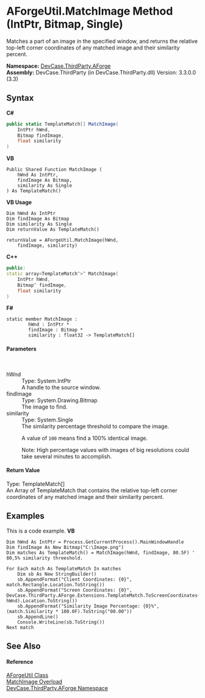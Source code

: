 # AForgeUtil.MatchImage Method (IntPtr, Bitmap, Single)
 

Matches a part of an image in the specified window, and returns the relative top-left corner coordinates of any matched image and their similarity percent.

**Namespace:**&nbsp;<a href="N_DevCase_ThirdParty_AForge">DevCase.ThirdParty.AForge</a><br />**Assembly:**&nbsp;DevCase.ThirdParty (in DevCase.ThirdParty.dll) Version: 3.3.0.0 (3.3)

## Syntax

**C#**<br />
``` C#
public static TemplateMatch[] MatchImage(
	IntPtr hWnd,
	Bitmap findImage,
	float similarity
)
```

**VB**<br />
``` VB
Public Shared Function MatchImage ( 
	hWnd As IntPtr,
	findImage As Bitmap,
	similarity As Single
) As TemplateMatch()
```

**VB Usage**<br />
``` VB Usage
Dim hWnd As IntPtr
Dim findImage As Bitmap
Dim similarity As Single
Dim returnValue As TemplateMatch()

returnValue = AForgeUtil.MatchImage(hWnd, 
	findImage, similarity)
```

**C++**<br />
``` C++
public:
static array<TemplateMatch^>^ MatchImage(
	IntPtr hWnd, 
	Bitmap^ findImage, 
	float similarity
)
```

**F#**<br />
``` F#
static member MatchImage : 
        hWnd : IntPtr * 
        findImage : Bitmap * 
        similarity : float32 -> TemplateMatch[] 

```


#### Parameters
&nbsp;<dl><dt>hWnd</dt><dd>Type: System.IntPtr<br />A handle to the source window.</dd><dt>findImage</dt><dd>Type: System.Drawing.Bitmap<br />The image to find.</dd><dt>similarity</dt><dd>Type: System.Single<br />The similarity percentage threshold to compare the image. 

 A value of `100` means find a 100% identical image. 

 Note: High percentage values with images of big resolutions could take several minutes to accomplish.</dd></dl>

#### Return Value
Type: TemplateMatch[]<br />An Array of TemplateMatch that contains the relative top-left corner coordinates of any matched image and their similarity percent.

## Examples
This is a code example. 
**VB**<br />
``` VB
Dim hWnd As IntPtr = Process.GetCurrentProcess().MainWindowHandle
Dim findImage As New Bitmap("C:\Image.png")
Dim matches As TemplateMatch() = MatchImage(hWnd, findImage, 80.5F) ' 80,5% similarity threeshold.

For Each match As TemplateMatch In matches
    Dim sb As New StringBuilder()
    sb.AppendFormat("Client Coordinates: {0}", match.Rectangle.Location.ToString())
    sb.AppendFormat("Screen Coordinates: {0}", DevCase.ThirdParty.AForge.Extensions.TemplateMatch.ToScreenCoordinates(match, hWnd).Location.ToString())
    sb.AppendFormat("Similarity Image Percentage: {0}%", (match.Similarity * 100.0F).ToString("00.00"))
    sb.AppendLine()
    Console.WriteLine(sb.ToString())
Next match
```


## See Also


#### Reference
<a href="T_DevCase_ThirdParty_AForge_AForgeUtil">AForgeUtil Class</a><br /><a href="Overload_DevCase_ThirdParty_AForge_AForgeUtil_MatchImage">MatchImage Overload</a><br /><a href="N_DevCase_ThirdParty_AForge">DevCase.ThirdParty.AForge Namespace</a><br />